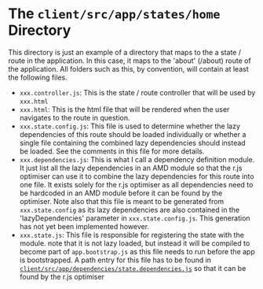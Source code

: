 The `client/src/app/states/home` Directory
===============

This directory is just an example of a directory that maps to the a state / route in the application. In this case, it maps to the 'about' (/about) route of the application.
All folders such as this, by convention, will contain at least the following files.

* `xxx.controller.js`: This is the state / route controller that will be used by `xxx.html`
* `xxx.html`: This is the html file that will be rendered when the user navigates to the route in question.
* `xxx.state.config.js`: This file is used to determine whether the lazy dependencies of this route should be loaded individually or whether a
single file containing the combined lazy dependencies should instead be loaded. See the comments in this file for more details.
* `xxx.dependencies.js`: This is what I call a dependency definition module. It just list all the lazy dependencies in an AMD module so that
the r.js optimiser can use it to combine the lazy dependencies for this route into one file. It exists solely for the r.js optimiser as all
dependencies need to be hardcoded in an AMD module before it can be found by the optimiser. Note also that this file is meant to be generated
from `xxx.state.config` as its lazy dependencies are also contained in the 'lazyDependencies' parameter in `xxx.state.config.js`.
This generation has not yet been implemented however.
* `xxx.state.js`: This file is responsible for registering the state with the module. note that it is not lazy loaded,
but instead it will be compiled to become part of `app.bootstrap.js` as this file needs to run before the app is bootstrapped.
A path entry for this file has to be found in [`client/src/app/dependencies/state.dependencies.js`](https://github.com/ifyio/angularjs-lazy-loading-with-requirejs-optimisation/blob/master/client/src/app/dependencies/state.dependencies.js)
so that it can be found by the r.js optimiser